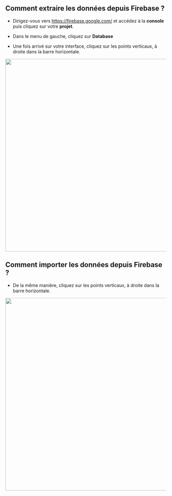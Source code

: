 ## Comment extraire les données depuis Firebase ?

- Dirigez-vous vers https://firebase.google.com/ et accédez à la **console** puis cliquez sur votre **projet**.

- Dans le menu de gauche, cliquez sur **Database**
- Une fois arrivé sur votre interface, cliquez sur les points verticaux, à droite dans la barre horizontale.
<img src="https://github.com/MathieuDuboy/BotDesign/blob/master/Capture-d%E2%80%99e%CC%81cran-2018-02-05-a%CC%80-21.42.01.png" data-canonical-src="https://github.com/MathieuDuboy/BotDesign/blob/master/Capture-d%E2%80%99e%CC%81cran-2018-02-05-a%CC%80-21.42.01.png" width="600" />

## Comment importer les données depuis Firebase ?
- De la même manière, cliquez sur les points verticaux, à droite dans la barre horizontale.
<img src="https://github.com/MathieuDuboy/BotDesign/blob/master/Capture%20d%E2%80%99e%CC%81cran%202018-02-05%20a%CC%80%2021.43.17.png" data-canonical-src="https://github.com/MathieuDuboy/BotDesign/blob/master/Capture%20d%E2%80%99e%CC%81cran%202018-02-05%20a%CC%80%2021.43.17.png" width="600" />

